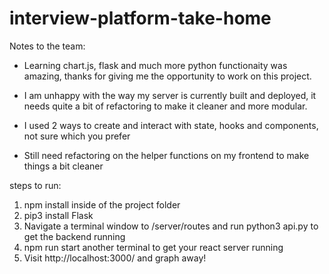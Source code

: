 # interview-platform-take-home

Notes to the team:

- Learning chart.js, flask and much more python functionaity was amazing, thanks for giving me the opportunity to work on this project.

- I am unhappy with the way my server is currently built and deployed, it needs quite a bit of refactoring to make it cleaner and more modular.

- I used 2 ways to create and interact with state, hooks and components, not sure which you prefer

- Still need refactoring on the helper functions on my frontend to make things a bit cleaner

steps to run:

1. npm install inside of the project folder
   <!-- I believe this is all you need for the python backend -->
2. pip3 install Flask
3. Navigate a terminal window to /server/routes and run python3 api.py to get the backend running
4. npm run start another terminal to get your react server running
5. Visit http://localhost:3000/ and graph away!
